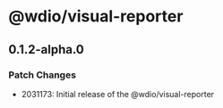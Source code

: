 # @wdio/visual-reporter

## 0.1.2-alpha.0

### Patch Changes

- 2031173: Initial release of the @wdio/visual-reporter

